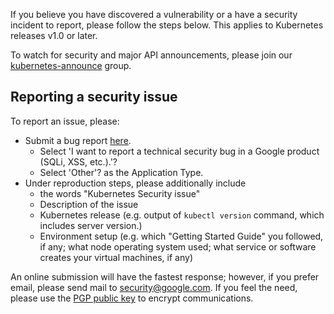 
If you believe you have discovered a vulnerability or a have a security incident to report, please follow the steps below. This applies to Kubernetes releases v1.0 or later.

To watch for security and major API announcements, please join our [kubernetes-announce](https://groups.google.com/forum/#!forum/kubernetes-announce) group.

## Reporting a security issue

To report an issue, please:

- Submit a bug report [here](http://goo.gl/vulnz).
  - Select 'I want to report a technical security bug in a Google product (SQLi, XSS, etc.).'?
  - Select 'Other'? as the Application Type.
- Under reproduction steps, please additionally include
  - the words "Kubernetes Security issue"
  - Description of the issue
  - Kubernetes release (e.g. output of `kubectl version` command, which includes server version.)
  - Environment setup (e.g.  which "Getting Started Guide" you followed, if any; what node operating system used; what service or software creates your virtual machines, if any)

An online submission will have the fastest response; however, if you prefer email, please send mail to security@google.com. If you feel the need, please use the [PGP public key](https://services.google.com/corporate/publickey.txt) to encrypt communications.



